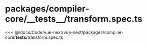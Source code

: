 # packages/compiler-core/\_\_tests\_\_/transform.spec.ts

<<< @/docs/Code/vue-next/vue-next/packages/compiler-core/__tests__/transform.spec.ts
